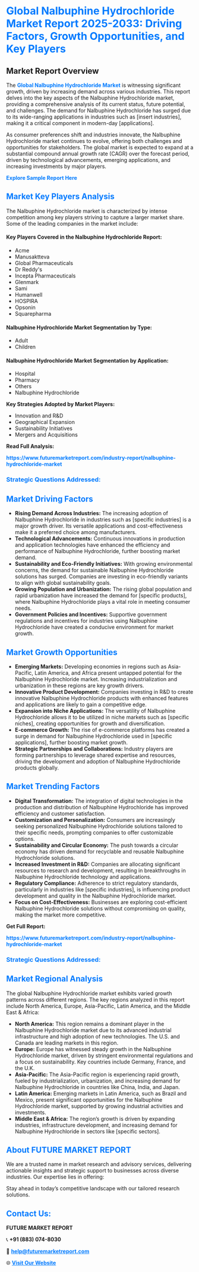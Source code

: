 <h1 style="color: #007BFF;">Global Nalbuphine Hydrochloride Market Report 2025-2033: Driving Factors, Growth Opportunities, and Key Players</h1>

<section id="overview">
<h2>Market Report Overview</h2>
<p>The <a href="https://www.futuremarketreport.com/industry-report/nalbuphine-hydrochloride-market" style="color: #007BFF; text-decoration: none;"><strong>Global Nalbuphine Hydrochloride Market</strong></a> is witnessing significant growth, driven by increasing demand across various industries. This report delves into the key aspects of the Nalbuphine Hydrochloride market, providing a comprehensive analysis of its current status, future potential, and challenges. The demand for Nalbuphine Hydrochloride has surged due to its wide-ranging applications in industries such as [insert industries], making it a critical component in modern-day [applications].</p>
<p>As consumer preferences shift and industries innovate, the Nalbuphine Hydrochloride market continues to evolve, offering both challenges and opportunities for stakeholders. The global market is expected to expand at a substantial compound annual growth rate (CAGR) over the forecast period, driven by technological advancements, emerging applications, and increasing investments by major players.</p>
</section>

<section id="overview">
<p><a href="https://www.futuremarketreport.com/request-sample/reportId=125579" style="color: #007BFF; text-decoration: none;"><strong>Explore Sample Report Here</strong></a></p>
</section>

<section id="key-players">
<h2 style="color: #007BFF;">Market Key Players Analysis</h2>
<p>The Nalbuphine Hydrochloride market is characterized by intense competition among key players striving to capture a larger market share. Some of the leading companies in the market include:</p>
<h4>Key Players Covered in the Nalbuphine Hydrochloride Report:</h4>
<ul><li>Acme</li><li>Manusaktteva</li><li>Global Pharmaceuticals</li><li>Dr Reddy&#039;s</li><li>Incepta Pharmaceuticals</li><li>Glenmark</li><li>Sami</li><li>Humanwell</li><li>HOSPIRA</li><li>Opsonin</li><li>Squarepharma</li></ul>
<h4>Nalbuphine Hydrochloride Market Segmentation by Type:</h4>
<ul><li>Adult</li><li>Children</li></ul>

<h4>Nalbuphine Hydrochloride Market Segmentation by Application:</h4>
<ul><li>Hospital</li><li>Pharmacy</li><li>Others</li><li>Nalbuphine Hydrochloride</li></ul>
<p><strong>Key Strategies Adopted by Market Players:</strong></p>
<ul>
<li>Innovation and R&D</li>
<li>Geographical Expansion</li>
<li>Sustainability Initiatives</li>
<li>Mergers and Acquisitions</li>
</ul>
</section>

<section>
<p><strong>Read Full Analysis: </strong></p><a href="https://www.futuremarketreport.com/industry-report/nalbuphine-hydrochloride-market" style="color: #007BFF; text-decoration: none;"><strong>https://www.futuremarketreport.com/industry-report/nalbuphine-hydrochloride-market</strong></a>
<h3 style="color: #007BFF;">Strategic Questions Addressed:</h3>
</section>

<section id="driving-factors">
<h2 style="color: #007BFF;">Market Driving Factors</h2>
<ul>
<li><strong>Rising Demand Across Industries:</strong> The increasing adoption of Nalbuphine Hydrochloride in industries such as [specific industries] is a major growth driver. Its versatile applications and cost-effectiveness make it a preferred choice among manufacturers.</li>
<li><strong>Technological Advancements:</strong> Continuous innovations in production and application technologies have enhanced the efficiency and performance of Nalbuphine Hydrochloride, further boosting market demand.</li>
<li><strong>Sustainability and Eco-Friendly Initiatives:</strong> With growing environmental concerns, the demand for sustainable Nalbuphine Hydrochloride solutions has surged. Companies are investing in eco-friendly variants to align with global sustainability goals.</li>
<li><strong>Growing Population and Urbanization:</strong> The rising global population and rapid urbanization have increased the demand for [specific products], where Nalbuphine Hydrochloride plays a vital role in meeting consumer needs.</li>
<li><strong>Government Policies and Incentives:</strong> Supportive government regulations and incentives for industries using Nalbuphine Hydrochloride have created a conducive environment for market growth.</li>
</ul>
</section>

<section id="growth-opportunities">
<h2 style="color: #007BFF;">Market Growth Opportunities</h2>
<ul>
<li><strong>Emerging Markets:</strong> Developing economies in regions such as Asia-Pacific, Latin America, and Africa present untapped potential for the Nalbuphine Hydrochloride market. Increasing industrialization and urbanization in these regions are key growth drivers.</li>
<li><strong>Innovative Product Development:</strong> Companies investing in R&D to create innovative Nalbuphine Hydrochloride products with enhanced features and applications are likely to gain a competitive edge.</li>
<li><strong>Expansion into Niche Applications:</strong> The versatility of Nalbuphine Hydrochloride allows it to be utilized in niche markets such as [specific niches], creating opportunities for growth and diversification.</li>
<li><strong>E-commerce Growth:</strong> The rise of e-commerce platforms has created a surge in demand for Nalbuphine Hydrochloride used in [specific applications], further boosting market growth.</li>
<li><strong>Strategic Partnerships and Collaborations:</strong> Industry players are forming partnerships to leverage shared expertise and resources, driving the development and adoption of Nalbuphine Hydrochloride products globally.</li>
</ul>
</section>

<section id="trending-factors">
<h2 style="color: #007BFF;">Market Trending Factors</h2>
<ul>
<li><strong>Digital Transformation:</strong> The integration of digital technologies in the production and distribution of Nalbuphine Hydrochloride has improved efficiency and customer satisfaction.</li>
<li><strong>Customization and Personalization:</strong> Consumers are increasingly seeking personalized Nalbuphine Hydrochloride solutions tailored to their specific needs, prompting companies to offer customizable options.</li>
<li><strong>Sustainability and Circular Economy:</strong> The push towards a circular economy has driven demand for recyclable and reusable Nalbuphine Hydrochloride solutions.</li>
<li><strong>Increased Investment in R&D:</strong> Companies are allocating significant resources to research and development, resulting in breakthroughs in Nalbuphine Hydrochloride technology and applications.</li>
<li><strong>Regulatory Compliance:</strong> Adherence to strict regulatory standards, particularly in industries like [specific industries], is influencing product development and quality in the Nalbuphine Hydrochloride market.</li>
<li><strong>Focus on Cost-Effectiveness:</strong> Businesses are exploring cost-efficient Nalbuphine Hydrochloride solutions without compromising on quality, making the market more competitive.</li>
</ul>
</section>

<section>
<p><strong>Get Full Report: </strong></p><a href="https://www.futuremarketreport.com/industry-report/nalbuphine-hydrochloride-market" style="color: #007BFF; text-decoration: none;"><strong>https://www.futuremarketreport.com/industry-report/nalbuphine-hydrochloride-market</strong></a>
<h3 style="color: #007BFF;">Strategic Questions Addressed:</h3>
</section>


<section id="regional-analysis">
<h2 style="color: #007BFF;">Market Regional Analysis</h2>
<p>The global Nalbuphine Hydrochloride market exhibits varied growth patterns across different regions. The key regions analyzed in this report include North America, Europe, Asia-Pacific, Latin America, and the Middle East & Africa:</p>
<ul>
<li><strong>North America:</strong> This region remains a dominant player in the Nalbuphine Hydrochloride market due to its advanced industrial infrastructure and high adoption of new technologies. The U.S. and Canada are leading markets in this region.</li>
<li><strong>Europe:</strong> Europe has witnessed steady growth in the Nalbuphine Hydrochloride market, driven by stringent environmental regulations and a focus on sustainability. Key countries include Germany, France, and the U.K.</li>
<li><strong>Asia-Pacific:</strong> The Asia-Pacific region is experiencing rapid growth, fueled by industrialization, urbanization, and increasing demand for Nalbuphine Hydrochloride in countries like China, India, and Japan.</li>
<li><strong>Latin America:</strong> Emerging markets in Latin America, such as Brazil and Mexico, present significant opportunities for the Nalbuphine Hydrochloride market, supported by growing industrial activities and investments.</li>
<li><strong>Middle East & Africa:</strong> The region’s growth is driven by expanding industries, infrastructure development, and increasing demand for Nalbuphine Hydrochloride in sectors like [specific sectors].</li>
</ul>
</section>

<footer>
<h2 style="color: #007BFF;">About FUTURE MARKET REPORT</h2>
<p>We are a trusted name in market research and advisory services, delivering actionable insights and strategic support to businesses across diverse industries. Our expertise lies in offering:</p>

<p>Stay ahead in today’s competitive landscape with our tailored research solutions.</p>

<h2 style="color: #007BFF;">Contact Us:</h2>
<p><strong>FUTURE MARKET REPORT</strong></p>
<p>📞 <strong>+91 (883) 074-8030</strong></p>
<p>📧 <strong><a href="mailto:help@futuremarketreport.com" style="color: #007BFF;">help@futuremarketreport.com</a></strong></p>
<p>🌐 <strong><a href="https://www.futuremarketreport.com/" style="color: #007BFF;">Visit Our Website</a></strong></p>
</footer>